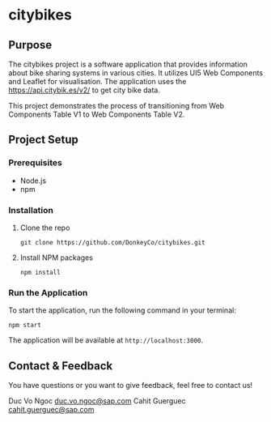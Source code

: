 # citybikes

## Purpose

The citybikes project is a software application that provides information about bike sharing systems in various cities.
It utilizes UI5 Web Components and Leaflet for visualisation.
The application uses the https://api.citybik.es/v2/ to get city bike data.

This project demonstrates the process of transitioning from Web Components Table V1 to Web Components Table V2.

## Project Setup

### Prerequisites

- Node.js
- npm

### Installation

1. Clone the repo
   ```
   git clone https://github.com/DonkeyCo/citybikes.git
   ```
2. Install NPM packages
   ```
   npm install
   ```

### Run the Application

To start the application, run the following command in your terminal:

```
npm start
```
The application will be available at `http://localhost:3000`.

## Contact & Feedback

You have questions or you want to give feedback, feel free to contact us!

Duc Vo Ngoc <duc.vo.ngoc@sap.com>
Cahit Guerguec <cahit.guerguec@sap.com>